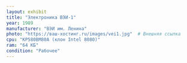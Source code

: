 ```yaml
---
layout: exhibit
title: "Электроника ВЭИ-1"
year: 1989
manufacturer: "ВЭИ им. Ленина"
photo: "https://ваш-хостинг.ru/images/vei1.jpg"  # Внешняя ссылка
cpu: "КР580ВМ80А (клон Intel 8080)"
ram: "64 КБ"
condition: "Рабочее"
---
```

